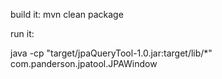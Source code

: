 build it:  mvn clean package

run it:

java  -cp "target/jpaQueryTool-1.0.jar:target/lib/*" com.panderson.jpatool.JPAWindow
